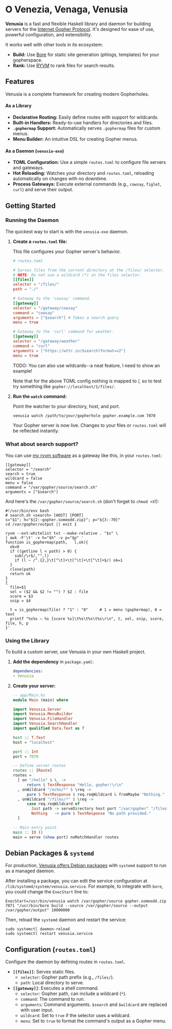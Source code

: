 # O Venezia, Venaga, Venusia

**Venusia** is a fast and flexible Haskell library and daemon for building servers for the [Internet Gopher Protocol](https://en.wikipedia.org/wiki/Gopher_\(protocol\)). It's designed for ease of use, powerful configuration, and extensibility.

It works well with other tools in its ecosystem:

  * **Build:** Use [Bore](https://github.com/someodd/bore) for static site generation (phlogs, templates) for your gopherspace.
  * **Rank:** Use [RYVM](https://github.com/someodd/ryvm) to rank files for search results.

## Features

Venusia is a complete framework for creating modern Gopherholes.

#### As a Library

  * **Declarative Routing:** Easily define routes with support for wildcards.
  * **Built-in Handlers:** Ready-to-use handlers for directories and files.
  * **`.gophermap` Support:** Automatically serves `.gophermap` files for custom menus.
  * **Menu Builder:** An intuitive DSL for creating Gopher menus.

#### As a Daemon (`venusia-exe`)

  * **TOML Configuration:** Use a simple `routes.toml` to configure file servers and gateways.
  * **Hot Reloading:** Watches your directory and `routes.toml`, reloading automatically on changes with no downtime.
  * **Process Gateways:** Execute external commands (e.g., `cowsay`, `figlet`, `curl`) and serve their output.

## Getting Started

### Running the Daemon

The quickest way to start is with the `venusia-exe` daemon.

1.  **Create a `routes.toml` file:**

    This file configures your Gopher server's behavior.

    ```toml
    # routes.toml

    # Serves files from the current directory at the /files/ selector.
    # NOTE: Do not use a wildcard (*) in the files selector.
    [[files]]
    selector = "/files/"
    path = "./"

    # Gateway to the 'cowsay' command.
    [[gateway]]
    selector = "/gateway/cowsay"
    command = "cowsay"
    arguments = ["$search"] # Takes a search query
    menu = true

    # Gateway to the 'curl' command for weather.
    [[gateway]]
    selector = "/gateway/weather"
    command = "curl"
    arguments = ["https://wttr.in/$search?format=v2"]
    menu = true
    ```

    TODO: You can also use wildcards--a neat feature, I need to show an example!

    Note that for the above TOML config nothing is mapped to /, so to test try something like `gopher://localhost/1/files/`.

2.  **Run the `watch` command:**

    Point the watcher to your directory, host, and port.

    ```bash
    venusia watch /path/to/your/gopherhole gopher.example.com 7070
    ```

    Your Gopher server is now live. Changes to your files or `routes.toml` will be reflected instantly.

### What about search support?

You can use [my ryvm software](https://github.com/someodd/ryvm) as a gateway like this, in your `routes.toml`:

```
[[gateway]]
selector = "/search"
search = true
wildcard = false
menu = false
command = "/var/gopher/source/search.sh"
arguments = ["$search"]
```

And here's the `/var/gopher/source/search.sh` (don't forget to `chmod +X`!):

```
#!/usr/bin/env bash
# search.sh <search> [HOST] [PORT]
s="$1"; h="${2:-gopher.someodd.zip}"; p="${3:-70}"
cd /var/gopher/output || exit 1

ryvm --ext-whitelist txt --make-relative . "$s" \
| awk -F'\t' -v h="$h" -v p="$p" '
function is_gophermap(path,   l,ok){
  ok=0
  if ((getline l < path) > 0) {
    sub(/\r$/,"",l)
    if (l ~ /^.{2,}\t[^\t]+\t[^\t]+\t[^\t]+$/) ok=1
  }
  close(path)
  return ok
}
{
  file=$1
  sel = ($2 && $2 != "") ? $2 : file
  score = $3
  snip = $4

  t = is_gophermap(file) ? "1" : "0"     # 1 = menu (gophermap), 0 = text
  printf "%s%s — %s [score %s]\t%s\t%s\t%s\r\n", t, sel, snip, score, file, h, p
}'
```

### Using the Library

To build a custom server, use Venusia in your own Haskell project.

1.  **Add the dependency** in `package.yaml`:

    ```yaml
    dependencies:
    - Venusia
    ```

2.  **Create your server:**

    ```haskell
    -- app/Main.hs
    module Main (main) where

    import Venusia.Server
    import Venusia.MenuBuilder
    import Venusia.FileHandler
    import Venusia.SearchHandler
    import qualified Data.Text as T

    host :: T.Text
    host = "localhost"

    port :: Int
    port = 7070

    -- Define server routes
    routes :: [Route]
    routes =
      [ on "/hello" $ \_ ->
          return $ TextResponse "Hello, gopher!\r\n"
      , onWildcard "/echo/*" $ \req ->
          pure $ TextResponse $ req.reqWildcard & fromMaybe "Nothing."
      , onWildcard "/files/*" $ \req ->
          case req.reqWildcard of
            Just path -> serveDirectory host port "/var/gopher" "/files/" path Nothing
            Nothing   -> pure $ TextResponse "No path provided."
      ]

    -- Main entry point
    main :: IO ()
    main = serve (show port) noMatchHandler routes
    ```

## Debian Packages & `systemd`

For production, [Venusia offers Debian packages](https://github.com/someodd/venusia/releases) with `systemd` support to run as a managed daemon.

After installing a package, you can edit the service configuration at `/lib/systemd/system/venusia.service`. For example, to integrate with `bore`, you could change the `ExecStart` line to:

```
ExecStart=/usr/bin/venusia watch /var/gopher/source gopher.someodd.zip 7071 "/usr/bin/bore build --source /var/gopher/source --output /var/gopher/output" 10000000
```

Then, reload the `systemd` daemon and restart the service:

```
sudo systemctl daemon-reload
sudo systemctl restart venusia.service
```

## Configuration (`routes.toml`)

Configure the daemon by defining routes in `routes.toml`.

  * **`[[files]]`**: Serves static files.
      * `selector`: Gopher path prefix (e.g., `/files/`).
      * `path`: Local directory to serve.
  * **`[[gateway]]`**: Executes a shell command.
      * `selector`: Gopher path, can include a wildcard (`*`).
      * `command`: The command to run.
      * `arguments`: Command arguments. `$search` and `$wildcard` are replaced with user input.
      * `wildcard`: Set to `true` if the selector uses a wildcard.
      * `menu`: Set to `true` to format the command's output as a Gopher menu.
